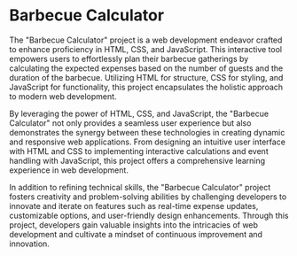 # Barbecue Calculator
The "Barbecue Calculator" project is a web development endeavor crafted to enhance proficiency in HTML, CSS, and JavaScript. This interactive tool empowers users to effortlessly plan their barbecue gatherings by calculating the expected expenses based on the number of guests and the duration of the barbecue. Utilizing HTML for structure, CSS for styling, and JavaScript for functionality, this project encapsulates the holistic approach to modern web development.

By leveraging the power of HTML, CSS, and JavaScript, the "Barbecue Calculator" not only provides a seamless user experience but also demonstrates the synergy between these technologies in creating dynamic and responsive web applications. From designing an intuitive user interface with HTML and CSS to implementing interactive calculations and event handling with JavaScript, this project offers a comprehensive learning experience in web development.

In addition to refining technical skills, the "Barbecue Calculator" project fosters creativity and problem-solving abilities by challenging developers to innovate and iterate on features such as real-time expense updates, customizable options, and user-friendly design enhancements. Through this project, developers gain valuable insights into the intricacies of web development and cultivate a mindset of continuous improvement and innovation.
